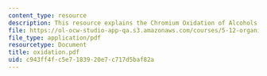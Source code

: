 ```yaml
---
content_type: resource
description: This resource explains the Chromium Oxidation of Alcohols and Aldehydes.
file: https://ol-ocw-studio-app-qa.s3.amazonaws.com/courses/5-12-organic-chemistry-i-spring-2005/c943ff4fc5e7183920e7c717d5baf82a_oxidation.pdf
file_type: application/pdf
resourcetype: Document
title: oxidation.pdf
uid: c943ff4f-c5e7-1839-20e7-c717d5baf82a
---
```

